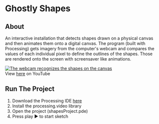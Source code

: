 # Ghostly Shapes

## About

An interactive installation that detects shapes drawn on a physical canvas and then animates them onto a digital canvas. The program (built with Processing) gets imagery from the computer's webcam and compares the values of each individual pixel to define the outlines of the shapes. Those are rendered onto the screen with screensaver like animations.

[![The webcam recognizes the shapes on the canvas](https://img.youtube.com/vi/6qYEf4AhuUI/0.jpg)](https://www.youtube.com/watch?v=6qYEf4AhuUI)
<br>
View [here](https://www.youtube.com/watch?v=6qYEf4AhuUI) on YouTube

## Run The Project

1) Download the Processing IDE [here](https://processing.org/download)<br>
2) Install the processing.video library<br>
3) Open the project (shapesProject.pde)<br>
4) Press play ▶️ to start sketch
